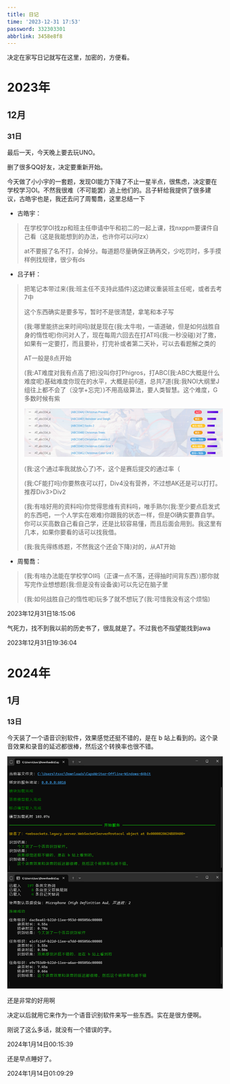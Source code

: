 ```yaml
---
title: 日记
time: '2023-12-31 17:53'
password: 332303301
abbrlink: 3458e8f8
---
```


决定在家写日记就写在这里，加密的，方便看。

# 2023年

## 12月

### 31日

最后一天，今天晚上要去玩UNO。

删了很多QQ好友，决定要重新开始。

今天做了小小宇的一套题，发现OI能力下降了不止一星半点，很焦虑，决定要在学校学习OI。不然我很难（不可能罢）追上他们的。吕子轩给我提供了很多建议，古皓宇也是，我还去问了周蜀喬，这里总结一下

* 古皓宇：

> 在学校学OI找zp和班主任申请中午和初二的一起上课，找nxppm要课件自己看（这是我能想到的办法，也许你可以问lzx）
>
> at不要报了名不打，会掉分。每道题尽量确保正确再交，少吃罚时，多手摸样例找规律，很少有ds
>

* 吕子轩：

> 把笔记本带过来(我:班主任不支持此插件)这边建议重装班主任呢，或者去考7中
>
> 这个东西确实是要多写，暂时不是很清楚，拿笔和本子写
>
> (我:哪里能挤出来时间吗)就是现在(我:太牛啦，一语道破，但是如何战胜自身的惰性呢)你问对人了，现在每周六回去在打AT吗(我:一秒没碰)对了撒，如果有一定要打，而且要补，打完补或者第二天补，可以去看题解之类的
>
> AT一般是8点开始
>
> (我:AT难度对我有点高了把)没叫你打Phigros，打ABC(我:ABC大概是什么难度呢)基础难度你现在的水平，大概是前6道，总共7道(我:我NOI大纲里J组往上都不会了（没学+忘完）)不用高级算法，要人类智慧。这个难度，G多数时候有紫
>
> ![image-20231231180929814](./日记/image-20231231180929814.png)
>
> (我:这个通过率我就放心了)不，这个是赛后提交的通过率（
>
> (我:CF能打吗)你要熬夜可以打，Div4没有营养，不过想AK还是可以打打。推荐Div3>Div2
>
> (我:有啥好用的资料吗)你觉得思维有资料吗，唯手熟尔(我:至少要点启发式的东西吧，一个人学实在艰难)你跟我的状态一样，但是OI确实要靠自学。你可以买高数自己看自己学，还是比较容易懂，而且后面会用到。我这里有几本，如果你要看的话可以找我借。
>
> (我:我先得练练题，不然我这个还会下降)对的，从AT开始
>

* 周蜀喬：

> (我:有啥办法能在学校学OI吗（正课一点不落，还得抽时间背东西）)那你就写完作业想想题(我:但是没有设备诶)可以先记在脑子里
>
> (我:如何战胜自己的惰性呢)玩多了就不想玩了(我:可惜我没有这个烦恼)

2023年12月31日18:15:06

气死力，找不到我以前的历史书了，很乱就是了。不过我也不指望能找到awa

2023年12月31日19:36:04

# 2024年

## 1月

### 13日

今天装了一个语音识别软件，效果感觉还挺不错的，是在 b 站上看到的。这个录音效果和录音的延迟都很棒，然后这个转换率也很不错。

![image-20240114000822037](./日记/image-20240114000822037.png)

还是非常的好用啊

决定以后就用它来作为一个语音识别软件来写一些东西。实在是很方便啊。

刚说了这么多话，就没有一个错误的字。

2024年1月14日00:15:39

还是早点睡好了。

2024年1月14日01:09:29
